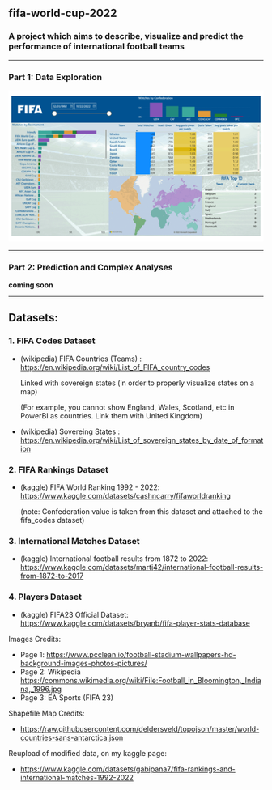 ## fifa-world-cup-2022

### A project which aims to describe, visualize and predict the performance of international football teams


---
### Part 1: Data Exploration 

![alt text](https://github.com/gabipana7/fifa-world-cup-2022/blob/main/report/fifa-matches-players.gif)


---
### Part 2: Prediction and Complex Analyses

**coming soon**


---
## Datasets:


### 1. FIFA Codes Dataset
- (wikipedia) FIFA Countries (Teams) : https://en.wikipedia.org/wiki/List_of_FIFA_country_codes

    Linked with sovereign states (in order to properly visualize states on a map)
    
    (For example, you cannot show England, Wales, Scotland, etc in PowerBI as countries. Link them with United Kingdom)

- (wikipedia) Sovereing States : https://en.wikipedia.org/wiki/List_of_sovereign_states_by_date_of_formation


### 2. FIFA Rankings Dataset 
- (kaggle) FIFA World Ranking 1992 - 2022: https://www.kaggle.com/datasets/cashncarry/fifaworldranking

    (note: Confederation value is taken from this dataset and attached to the fifa_codes dataset)

### 3. International Matches Dataset
- (kaggle) International football results from 1872 to 2022: https://www.kaggle.com/datasets/martj42/international-football-results-from-1872-to-2017


### 4. Players Dataset
- (kaggle) FIFA23 Official Dataset: https://www.kaggle.com/datasets/bryanb/fifa-player-stats-database


Images Credits:
- Page 1: https://www.pcclean.io/football-stadium-wallpapers-hd-background-images-photos-pictures/
- Page 2: Wikipedia https://commons.wikimedia.org/wiki/File:Football_in_Bloomington,_Indiana,_1996.jpg
- Page 3: EA Sports (FIFA 23)

Shapefile Map Credits:
- https://raw.githubusercontent.com/deldersveld/topojson/master/world-countries-sans-antarctica.json


Reupload of modified data, on my kaggle page:
- https://www.kaggle.com/datasets/gabipana7/fifa-rankings-and-international-matches-1992-2022